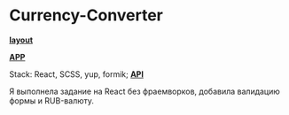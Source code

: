 # Currency-Converter

[**layout**](https://www.figma.com/file/tHCOChRNBRUL5Np3ofG0lG/Test-work.?node-id=0%3A1&t=DDMziKblRmNbNeSb-0)

[**APP**](https://build-lake-ten.vercel.app/)

Stack: React, SCSS, yup, formik;
 [**API**](https://www.cbr-xml-daily.ru/daily_json.js)

Я выполнела задание на React без фраемворков, добавила валидацию формы и RUB-валюту.

